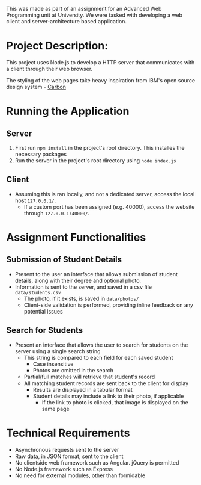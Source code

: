 This was made as part of an assignment for an Advanced Web Programming unit at University. We were tasked with developing a web client and server-architecture based application.

# Project Description:

This project uses Node.js to develop a HTTP server that communicates with a client through their web browser.

The styling of the web pages take heavy inspiration from IBM's open source design system - [Carbon](https://carbondesignsystem.com/all-about-carbon/what-is-carbon/)

# Running the Application

## Server

1. First run `npm install` in the project's root directory. This installes the necessary packages
2. Run the server in the project's root directory using `node index.js`

## Client

- Assuming this is ran locally, and not a dedicated server, access the local host `127.0.0.1/`.
  - If a custom port has been assigned (e.g. 40000), access the website through `127.0.0.1:40000/`.

# Assignment Functionalities

## Submission of Student Details

- Present to the user an interface that allows submission of student details, along with their degree and optional photo.
- Information is sent to the server, and saved in a csv file `data/students.csv`
  - The photo, if it exists, is saved in `data/photos/`
  - Client-side validation is performed, providing inline feedback on any potential issues
 
## Search for Students

- Present an interface that allows the user to search for students on the server using a single search string
  - This string is compared to each field for each saved student
    - Case insensitive
    - Photos are omitted in the search
  - Partial/full matches will retrieve that student's record
  - All matching student records are sent back to the client for display
    - Results are displayed in a tabular format
    - Student details may include a link to their photo, if applicable
      - If the link to photo is clicked, that image is displayed on the same page
     
# Technical Requirements

- Asynchronous requests sent to the server
- Raw data, in JSON format, sent to the client
- No clientside web framework such as Angular. jQuery is permitted
- No Node.js framework such as Express
- No need for external modules, other than formidable

